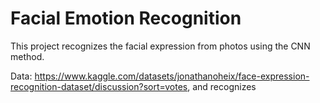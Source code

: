 # Facial Emotion Recognition

This project recognizes the facial expression from photos using the CNN method.

Data: https://www.kaggle.com/datasets/jonathanoheix/face-expression-recognition-dataset/discussion?sort=votes,
and recognizes
